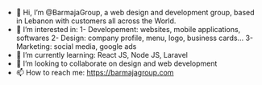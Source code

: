 - 👋 Hi, I’m @BarmajaGroup, a web design and development group, based in Lebanon with customers all across the World.
- 👀 I’m interested in:
1- Developement: websites, mobile applications, softwares
2- Design: company profile, menu, logo, business cards...
3- Marketing: social media, google ads
- 🌱 I’m currently learning: React JS, Node JS, Laravel
- 💞️ I’m looking to collaborate on design and web development
- 📫 How to reach me: https://barmajagroup.com

<!---
BarmajaGroup/BarmajaGroup is a ✨ special ✨ repository because its `README.md` (this file) appears on your GitHub profile.
You can click the Preview link to take a look at your changes.
--->
